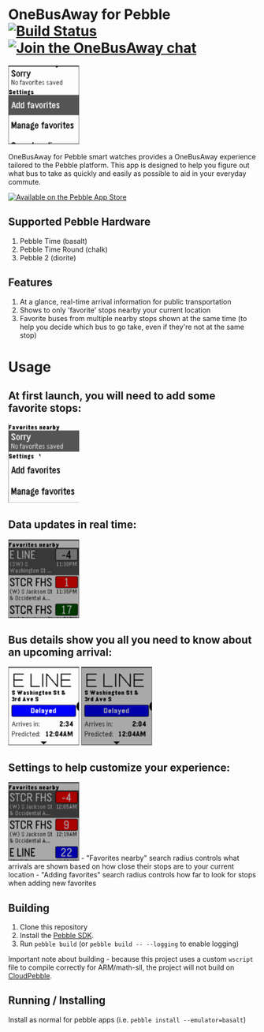 # OneBusAway for Pebble [![Build Status](https://travis-ci.org/OneBusAway/onebusaway-pebbletime.svg?branch=master)](https://travis-ci.org/OneBusAway/onebusaway-pebbletime) [![Join the OneBusAway chat](https://onebusaway.herokuapp.com/badge.svg)](https://onebusaway.herokuapp.com/)

<img src="/screenshots/basicdemo.gif" alt="Full demo" width="144">

OneBusAway for Pebble smart watches provides a OneBusAway experience tailored to the Pebble platform. This app is designed to help you figure out what bus to take as quickly and easily as possible to aid in your everyday commute.

[<img src="https://onebusaway.org/wp-content/uploads/pebble_2x.png" alt="Available on the Pebble App Store" height="64">](https://apps.rebble.io/en_US/application/58321a598c7fff9ce1000137?query=onebusaway&section=watchapps)

## Supported Pebble Hardware
1. Pebble Time (basalt)
1. Pebble Time Round (chalk)
1. Pebble 2 (diorite)

## Features
1. At a glance, real-time arrival information for public transportation
1. Shows to only 'favorite' stops nearby your current location
1. Favorite buses from multiple nearby stops shown at the same time (to help you decide which bus to go take, even if they're not at the same stop)

# Usage
## At first launch, you will need to add some favorite stops:

<img src="/screenshots/addingfavorites.gif" alt="How to add favorites" width="144">

## Data updates in real time:

<img src="/screenshots/updates-fastplay.gif" alt="Watch as buses get updated" width="144">

## Bus details show you all you need to know about an upcoming arrival:

<img src="/screenshots/busdetails.gif" alt="Full details about each arrival" width="144"> <img src="/screenshots/busdetails-waiting-fastplay.gif" alt="Bus details update in realtime" width="144">

## Settings to help customize your experience:

<img src="/screenshots/settings.gif" alt="Change the geographic search radius" width="144">
- "Favorites nearby" search radius controls what arrivals are shown based on how close their stops are to your current location
- "Adding favorites" search radius controls how far to look for stops when adding new favorites

## Building
1. Clone this repository
1. Install the [Pebble SDK](https://developer.pebble.com/sdk).
1. Run `pebble build` (or `pebble build -- --logging` to enable logging)

Important note about building - because this project uses a custom `wscript` file to compile correctly for ARM/math-sll, the project will not build on [CloudPebble](https://cloudpebble.net).

## Running / Installing
Install as normal for pebble apps (i.e. `pebble install --emulator=basalt`)
